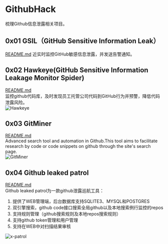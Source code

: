 # GithubHack
梳理Github信息泄露相关项目。  
## 0x01 GSIL（GitHub Sensitive Information Leak）  
[README.md](GSIL/README-zh.md) 
近实时监控GitHub敏感信息泄露，并发送告警通知。  

## 0x02 Hawkeye(GitHub Sensitive Information Leakage Monitor Spider)  
[README.md](Hawkeye/README.MD)  
监控github代码库，及时发现员工托管公司代码到GitHub行为并预警，降低代码泄露风险。  
![Hawkeye](https://user-images.githubusercontent.com/12611275/46849889-0d2d0980-ce24-11e8-832e-35f6f935bf3b.png)  
## 0x03 GitMiner  
[README.md](GitMiner/README.md)   
Advanced search tool and automation in Github.This tool aims to facilitate research by code or code snippets on github through the site's search page.  
![GitMiner](https://camo.githubusercontent.com/83e7481e0d35e0717310f9cc8d7208513ab08773/68747470733a2f2f332e62702e626c6f6773706f742e636f6d2f2d557670525f5144444154302f5674694963384f4b7272492f4141414141414141626f4d2f3639424e4b7276645573552f73313630302f6769746d696e65722d363238783336302e706e67)    
## 0x04 Github leaked patrol  
[README.md](x-patrol/README.md)  
Github leaked patrol为一款github泄露巡航工具：
1. 提供了WEB管理端，后台数据库支持SQLITE3、MYSQL和POSTGRES
2. 双引擎搜索，github code接口搜索全局github以及本地搜索例行监控的repos
3. 支持规则管理（github搜索规则及本地repos搜索规则）
4. 支持github token管理和用户管理
5. 支持在WEB中对扫描结果审核

![x-patrol](https://camo.githubusercontent.com/ce1d58d8c71735f2b6f1d2688fe5b13fc214f500/687474703a2f2f646f63732e787365632e696f2f696d616765732f6769746875622f7265706f7274312e706e67)
 
  
  

